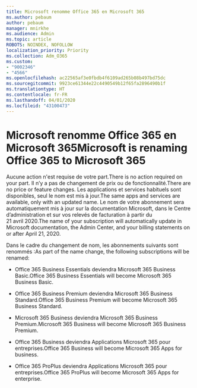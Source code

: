 ```yaml
---
title: Microsoft renomme Office 365 en Microsoft 365
ms.author: pebaum
author: pebaum
manager: mnirkhe
ms.audience: Admin
ms.topic: article
ROBOTS: NOINDEX, NOFOLLOW
localization_priority: Priority
ms.collection: Adm_O365
ms.custom:
- "9002346"
- "4566"
ms.openlocfilehash: ac22565af3e0fbdb4f6109ad265b08b497bd75dc
ms.sourcegitcommit: 9923ce61344e22c4490549b12f65fa2896490b1f
ms.translationtype: HT
ms.contentlocale: fr-FR
ms.lasthandoff: 04/01/2020
ms.locfileid: "43100473"
---
```

# <a name="microsoft-is-renaming-office-365-to-microsoft-365"></a><span data-ttu-id="d1313-102">Microsoft renomme Office 365 en Microsoft 365</span><span class="sxs-lookup"><span data-stu-id="d1313-102">Microsoft is renaming Office 365 to Microsoft 365</span></span>

<span data-ttu-id="d1313-103">Aucune action n'est requise de votre part.</span><span class="sxs-lookup"><span data-stu-id="d1313-103">There is no action required on your part.</span></span> <span data-ttu-id="d1313-104">Il n’y a pas de changement de prix ou de fonctionnalité.</span><span class="sxs-lookup"><span data-stu-id="d1313-104">There are no price or feature changes.</span></span> <span data-ttu-id="d1313-105">Les applications et services habituels sont disponibles, seul le nom est mis à jour.</span><span class="sxs-lookup"><span data-stu-id="d1313-105">The same apps and services are available, only with an updated name.</span></span> <span data-ttu-id="d1313-106">Le nom de votre abonnement sera automatiquement mis à jour sur la documentation Microsoft, dans le Centre d’administration et sur vos relevés de facturation à partir du 21 avril 2020.</span><span class="sxs-lookup"><span data-stu-id="d1313-106">The name of your subscription will automatically update in Microsoft documentation, the Admin Center, and your billing statements on or after April 21, 2020.</span></span>

<span data-ttu-id="d1313-107">Dans le cadre du changement de nom, les abonnements suivants sont renommés :</span><span class="sxs-lookup"><span data-stu-id="d1313-107">As part of the name change, the following subscriptions will be renamed:</span></span>

- <span data-ttu-id="d1313-108">Office 365 Business Essentials deviendra Microsoft 365 Business Basic.</span><span class="sxs-lookup"><span data-stu-id="d1313-108">Office 365 Business Essentials will become Microsoft 365 Business Basic.</span></span>

- <span data-ttu-id="d1313-109">Office 365 Business Premium deviendra Microsoft 365 Business Standard.</span><span class="sxs-lookup"><span data-stu-id="d1313-109">Office 365 Business Premium will become Microsoft 365 Business Standard.</span></span>

- <span data-ttu-id="d1313-110">Microsoft 365 Business deviendra Microsoft 365 Business Premium.</span><span class="sxs-lookup"><span data-stu-id="d1313-110">Microsoft 365 Business will become Microsoft 365 Business Premium.</span></span>

- <span data-ttu-id="d1313-111">Office 365 Business deviendra Applications Microsoft 365 pour entreprises.</span><span class="sxs-lookup"><span data-stu-id="d1313-111">Office 365 Business will become Microsoft 365 Apps for business.</span></span>

- <span data-ttu-id="d1313-112">Office 365 ProPlus deviendra Applications Microsoft 365 pour entreprises.</span><span class="sxs-lookup"><span data-stu-id="d1313-112">Office 365 ProPlus will become Microsoft 365 Apps for enterprise.</span></span>
